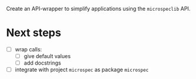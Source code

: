Create an API-wrapper to simplify applications using the
`microspeclib` API.

# Next steps

- [ ] wrap calls:
    - [ ] give default values
    - [ ] add docstrings
- [ ] integrate with project `microspec` as package `microspec`
